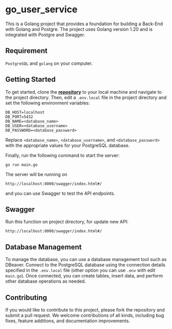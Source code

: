 # go_user_service
This is a Golang project that provides a foundation for building a Back-End with Golang and Postgre. The project uses Golang version 1.20 and is integrated with Postgre and Swagger.

## Requirement
`PostgreSQL` and `golang` on your computer.

## Getting Started
To get started, clone the [**repository**](https://github.com/klaveriuzent/go_user_service) to your local machine and navigate to the project directory. Then, edit a `.env.local` file in the project directory and set the following environment variables:

```
DB_HOST=localhost
DB_PORT=5432
DB_NAME=<database_name>
DB_USER=<database_username>
DB_PASSWORD=<database_password>
```

Replace `<database_name>`, `<database_username>`, and `<database_password>` with the appropriate values for your PostgreSQL database.

Finally, run the following command to start the server:
```
go run main.go
```

The server will be running on
```
http://localhost:8000/swagger/index.html#/
```
and you can use Swagger to test the API endpoints.

## Swagger
Run this function on project directory, for update new API:
```
http://localhost:8000/swagger/index.html#/
```

## Database Management
To manage the database, you can use a database management tool such as DBeaver. Connect to the PostgreSQL database using the connection details specified in the `.env.local` file (other option you can use `.env` with edit `main.go`). Once connected, you can create tables, insert data, and perform other database operations as needed.

## Contributing
If you would like to contribute to this project, please fork the repository and submit a pull request. We welcome contributions of all kinds, including bug fixes, feature additions, and documentation improvements.
